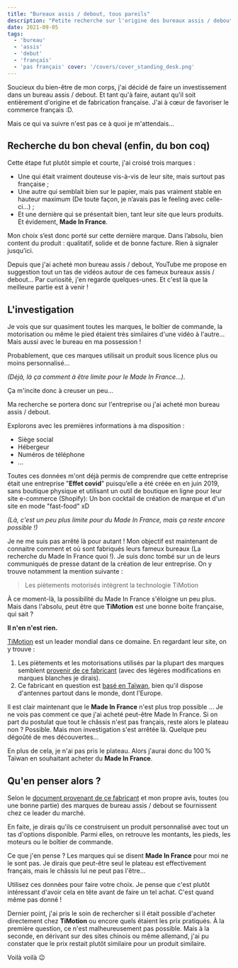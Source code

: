 ```yaml
---
title: "Bureaux assis / debout, tous pareils"
description: "Petite recherche sur l'origine des bureaux assis / debout. Le résultat n'est pas ce à quoi on s'attend !"
date: 2021-09-05
tags:
  - 'bureau'
  - 'assis'
  - 'debut'
  - 'français'
  - 'pas français' cover: '/covers/cover_standing_desk.png'
---
```


Soucieux du bien-être de mon corps, j'ai décidé de faire un investissement dans un bureau assis / debout. Et tant qu'à faire, autant qu'il soit entièrement d'origine et de fabrication française. J'ai à cœur de favoriser le commerce français :D.

Mais ce qui va suivre n'est pas ce à quoi je m'attendais…

## Recherche du bon cheval (enfin, du bon coq)

Cette étape fut plutôt simple et courte, j'ai croisé trois marques :
- Une qui était vraiment douteuse vis-à-vis de leur site, mais surtout pas française ;
- Une autre qui semblait bien sur le papier, mais pas vraiment stable en hauteur maximum (De toute façon, je n’avais pas le feeling avec celle-ci…) ;
- Et une dernière qui se présentait bien, tant leur site que leurs produits. Et évidement, **Made In France**.

Mon choix s’est donc porté sur cette dernière marque. Dans l’absolu, bien content du produit : qualitatif, solide et de bonne facture. Rien à signaler jusqu’ici.

Depuis que j'ai acheté mon bureau assis / debout, YouTube me propose en suggestion tout un tas de vidéos autour de ces fameux bureaux assis / debout… Par curiosité, j'en regarde quelques-unes. Et c'est là que la meilleure partie est à venir !

## L'investigation

Je vois que sur quasiment toutes les marques, le boîtier de commande, la motorisation ou même le pied étaient très similaires d'une vidéo à l'autre… Mais aussi avec le bureau en ma possession !

Probablement, que ces marques utilisait un produit sous licence plus ou moins personnalisé…

_(Déjà, là ça comment à être limite pour le Made In France…)_.

Ça m'incite donc à creuser un peu…

Ma recherche se portera donc sur l'entreprise ou j'ai acheté mon bureau assis / debout.

Explorons avec les premières informations à ma disposition :
- Siège social
- Hébergeur
- Numéros de téléphone
- …

Toutes ces données m'ont déjà permis de comprendre que cette entreprise était une entreprise "**Effet covid**" puisqu’elle a été créée en en juin 2019, sans boutique physique et utilisant un outil de boutique en ligne pour leur site e-commerce (Shopify): Un bon cocktail de création de marque et d'un site en mode "fast-food" xD

_(Là, c'est un peu plus limite pour du Made In France, mais ça reste encore possible !)_

Je ne me suis pas arrêté là pour autant ! Mon objectif est maintenant de connaitre comment et où sont fabriqués leurs fameux bureaux (La recherche du Made In France quoi !). Je suis donc tombé sur un de leurs communiqués de presse datant de la création de leur entreprise. On y trouve notamment la mention suivante :

> Les piètements motorisés <AwesomeDesk> intègrent la technologie TiMotion

À ce moment-là, la possibilité du Made In France s'éloigne un peu plus. Mais dans l'absolu, peut être que **TiMotion** est une bonne boite française, qui sait ?

**Il n'en n'est rien.**

[TiMotion](https://www.timotion.com/fr/) est un leader mondial dans ce domaine. En regardant leur site, on y trouve :

1. Les piètements et les motorisations utilisés par la plupart des marques semblent [provenir de ce fabricant](https://www.timotion.com/fr/products/height-adjustable-desk-kits/tek01-series) (avec des légères modifications en marques blanches je dirais).
2. Ce fabricant en question est [basé en Taïwan](https://www.timotion.com/fr/contact/map), bien qu'il dispose d'antennes partout dans le monde, dont l'Europe.

Il est clair maintenant que le **Made In France** n'est plus trop possible ... Je ne vois pas comment ce que j'ai acheté peut-être Made In France. Si on part du postulat que tout le châssis n'est pas français, reste alors le plateau non ? Possible. Mais mon investigation s'est arrêtée là. Quelque peu dégoûté de mes découvertes…

En plus de cela, je n'ai pas pris le plateau. Alors j'aurai donc du 100 % Taïwan en souhaitant acheter du **Made In France**.

## Qu'en penser alors ?

Selon le [document provenant de ce fabricant](https://www.timotion.com/_upload/files/DataSheet_TEK02-I_EN.pdf ) et mon propre avis, toutes (ou une bonne partie) des marques de bureau assis / debout se fournissent chez ce leader du marché.

En faite, je dirais qu'ils ce construisent un produit personnalisé avec tout un tas d'options disponible. Parmi elles, on retrouve les montants, les pieds, les moteurs ou le boîtier de commande.

Ce que j'en pense ? Les marques qui se disent **Made In France** pour moi ne le sont pas. Je dirais que peut-être seul le plateau est effectivement français, mais le châssis lui ne peut pas l'être…

Utilisez ces données pour faire votre choix. Je pense que c'est plutôt intéressant d'avoir cela en tête avant de faire un tel achat. C'est quand même pas donné !

Dernier point, j'ai pris le soin de rechercher si il était possible d'acheter directement chez **TiMotion** ou encore quels étaient les prix pratiqués. À la première question, ce n'est malheureusement pas possible. Mais à la seconde, en dérivant sur des sites chinois ou même allemand, j'ai pu constater que le prix restait plutôt similaire pour un produit similaire.

Voilà voilà 😉